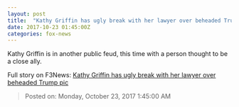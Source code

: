 ```yaml
---
layout: post
title:  "Kathy Griffin has ugly break with her lawyer over beheaded Trump pic"
date: 2017-10-23 01:45:00Z
categories: fox-news
---
```


Kathy Griffin is in another public feud, this time with a person thought to be a close ally.


Full story on F3News: [Kathy Griffin has ugly break with her lawyer over beheaded Trump pic](http://www.f3nws.com/n/zahrzH)

> Posted on: Monday, October 23, 2017 1:45:00 AM
